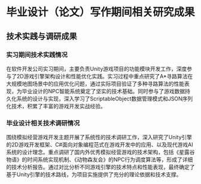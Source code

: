 # 毕业设计（论文）写作期间相关研究成果

## 技术实践与调研成果

### 实习期间技术实践情况

在软件开发公司实习期间，主要负责Unity游戏项目的功能模块开发工作，深度参与了2D游戏引擎架构设计和性能优化实践。实习过程中重点研究了A*寻路算法在大规模地图场景中的应用优化问题，通过实际项目验证了多种寻路算法的性能表现，为毕业设计的NPC智能系统奠定了坚实的技术基础。同时参与了游戏数据持久化系统的设计与实现，深入学习了ScriptableObject数据管理模式和JSON序列化技术，积累了丰富的游戏开发实战经验。

### 毕业设计相关技术调研情况

围绕模拟经营游戏开发主题开展了系统性的技术调研工作，深入研究了Unity引擎的2D游戏开发框架、C#面向对象编程范式在游戏开发中的应用、以及现代游戏AI系统的设计理念。重点调研了国内外优秀模拟经营游戏的技术架构，包括《星露谷物语》的时间系统实现机制、《动物森友会》的NPC行为调度算法等，形成了详细的技术分析报告。通过对比分析不同游戏引擎的技术特点和性能表现，最终确定了基于Unity引擎的技术路线，为项目实施提供了充分的理论依据和技术支撑。 